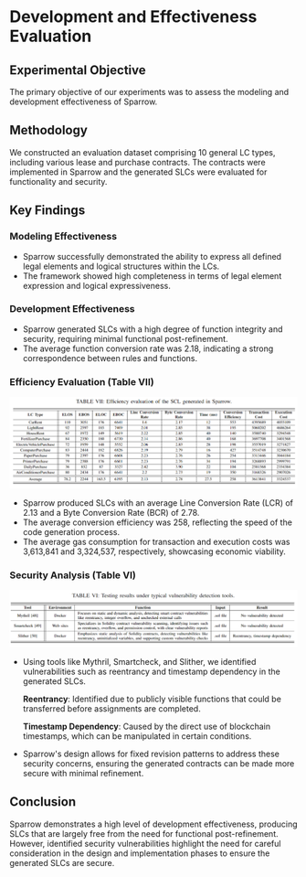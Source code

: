 # Development and Effectiveness Evaluation

## Experimental Objective
The primary objective of our experiments was to assess the modeling and development effectiveness of Sparrow.

## Methodology
We constructed an evaluation dataset comprising 10 general LC types, including various lease and purchase contracts. The contracts were implemented in Sparrow and the generated SLCs were evaluated for functionality and security.


## Key Findings

### Modeling Effectiveness
- Sparrow successfully demonstrated the ability to express all defined legal elements and logical structures within the LCs.
- The framework showed high completeness in terms of legal element expression and logical expressiveness.

### Development Effectiveness
- Sparrow generated SLCs with a high degree of function integrity and security, requiring minimal functional post-refinement.
- The average function conversion rate was 2.18, indicating a strong correspondence between rules and functions.

### Efficiency Evaluation (Table VII)
![efficiency_eval](../picture/tableVII.png)
- Sparrow produced SLCs with an average Line Conversion Rate (LCR) of 2.13 and a Byte Conversion Rate (BCR) of 2.78.
- The average conversion efficiency was 258, reflecting the speed of the code generation process.
- The average gas consumption for transaction and execution costs was 3,613,841 and 3,324,537, respectively, showcasing economic viability.

### Security Analysis (Table VI)
![sec_eval](../picture/tableVI.png)
- Using tools like Mythril, Smartcheck, and Slither, we identified vulnerabilities such as reentrancy and timestamp dependency in the generated SLCs.
  
   **Reentrancy**: Identified due to publicly visible functions that could be transferred before assignments are completed.
  
   **Timestamp Dependency**: Caused by the direct use of blockchain timestamps, which can be manipulated in certain conditions.
  
- Sparrow's design allows for fixed revision patterns to address these security concerns, ensuring the generated contracts can be made more secure with minimal refinement.

## Conclusion
Sparrow demonstrates a high level of development effectiveness, producing SLCs that are largely free from the need for functional post-refinement. However, identified security vulnerabilities highlight the need for careful consideration in the design and implementation phases to ensure the generated SLCs are secure.
